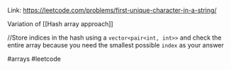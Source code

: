 Link: https://leetcode.com/problems/first-unique-character-in-a-string/

Variation of [[Hash array approach]]

//Store indices in the hash using a `vector<pair<int, int>>` and check the entire array because you need the smallest possible `index` as your answer

#arrays #leetcode 